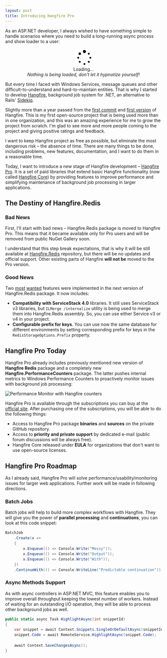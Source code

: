 ```yaml
---
layout: post
title: Introducing Hangfire Pro
---
```


As an ASP.NET developer, I always wished to have something simple to handle scenarios where you need to build a long-running async process and show loader to a user:

<p style="text-align: center">
    <img src="/img/ajax-loader.gif" alt="Loader" style="width:54px;display:inline;margin-bottom:0;">
    <br>
    Loading…  
    <br>
    <em>Nothing is being loaded, don't let it hypnotize yourself!</em>
</p>

But every time I faced with Windows Services, message queues and other difficult-to-understand and hard-to-maintain entities. That is why I started to develop [Hangfire](http://hangfire.io), background job system for .NET, an alternative to Rails' [Sidekiq](http://sidekiq.org).

Slightly more than a year passed from the [first commit](https://github.com/HangfireIO/Hangfire/tree/d58a619ebc487ef28bef8c6e7f4df8e1d51ee8c5) and [first version](https://www.nuget.org/packages/HangFire/0.1.0) of Hangfire. This is my first open-source project that is being used more than in one organization, and this was an amazing experience for me to grow the project from scratch. I'm glad to see more and more people coming to the project and giving positive ratings and feedback.

I want to keep Hangfire project as free as possible, but eliminate the most dangerous risk – the absence of time. There are many things to be done, including problems, new features, documentation, and I want to do them in a reasonable time.

Today, I want to introduce a new stage of Hangfire development – [Hangfire Pro](http://hangfire.io/pro/). It is a set of paid libraries that extend basic Hangfire functionality (now called [Hangfire Core](http://hangfire.io/core/)) by providing features to improve performance and simplifying maintenance of background job processing in larger applications.

## The Destiny of Hangfire.Redis

### Bad News

First, I'll start with bad news – Hangfire.Redis package is moved to Hangfire Pro. This means that it became available only for Pro users and will be removed from public NuGet Gallery soon. 

I understand that this step break expectations, that is why it will be still available at [Hangfire.Redis](https://github.com/HangfireIO/Hangfire.Redis) repository, but there will be no updates and official support. Other existing parts of Hangfire **will not be** moved to the Pro version.

### Good News

Two [most](https://github.com/HangfireIO/Hangfire/issues/122) [wanted](https://github.com/HangfireIO/Hangfire/issues/195) features were implemented in the next version of Hangfire.Redis package. It now includes:

* **Compatibility with ServiceStack 4.0** libraries. It still uses ServiceStack v3 libraries, but `ILMerge /internalize` utility is being used to merge them into Hangfire.Redis assembly. So, you can use either Service v3 or v4 in your project.
* **Configurable prefix for keys**. You can use now the same database for different environments by setting corresponding prefix for keys in the `RedisStorageOptions.Prefix` property.

## Hangfire Pro Today

Hangfire Pro already includes previously mentioned new version of **Hangfire Redis** package and a completely new **Hangfire.PerformanceCounters** package. The latter pushes internal metrics to Windows Performance Counters to proactively monitor issues with background job processing:

![Performance Monitor with Hangfire counters](http://hangfire.io/img/perfmon.png)

Hangfire Pro is available through the subscriptions you can buy at the [official site](http://hangfire.io/subscriptions/). After purchasing one of the subscriptions, you will be able to do the following things:

* Access to Hangfire Pro package **binaries** and **sources** on the private GitHub repository.
* Access to **priority and private support** by dedicated e-mail (public forum discussions will be always free).
* Hangfire Core released under **EULA** for organizations that don't want to use open-source licenses.

## Hangfire Pro Roadmap

As I already said, Hangfire Pro will solve performance/usability/monitoring issues for larger web applications. Further work will be made in following directions.

### Batch Jobs

Batch jobs will help to build more complex workflows with Hangfire. They will give you the power of **parallel processing** and **continuations**, you can look at this code snippet:

```csharp
BatchJob
    .Create(x =>
    {
        x.Enqueue(() => Console.Write("Messy"));
        x.Enqueue(() => Console.Write("Output"));
        x.Enqueue(() => Console.Write("With"));
    })
    .ContinueWith(() => Console.WriteLine("Predictable continuation"));
```

### Async Methods Support

As with async controllers in ASP.NET MVC, this feature enables you to improve overall throughput keeping the lowest number of workers. Instead of waiting for an outstanding I/O operation, they will be able to process other background jobs as well.

```csharp
public static async Task HighlightAsync(int snippetId)
{
    var snippet = await Context.Snippets.SingleOrDefaultAsync(snippetId);
    snippet.Code = await RemoteService.HighlightAsync(snippet.Code);

    await Context.SaveChangesAsync();
}
```
